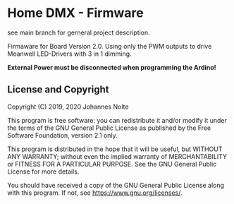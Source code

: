 # Home DMX - Firmware

see main branch for gerneral project description.

Firmaware for Board Version 2.0. Using only the PWM outputs to drive Meanwell LED-Drivers with 3 in 1 dimming.

**External Power must be disconnected when programming the Ardino!**

## License and Copyright

Copyright (C) 2019, 2020 Johannes Nolte
 
This program is free software: you can redistribute it and/or modify
it under the terms of the GNU General Public License as published by
the Free Software Foundation, version 2.1 only.

This program is distributed in the hope that it will be useful,
but WITHOUT ANY WARRANTY; without even the implied warranty of
MERCHANTABILITY or FITNESS FOR A PARTICULAR PURPOSE.  See the
GNU General Public License for more details.

You should have received a copy of the GNU General Public License
along with this program.  If not, see <https://www.gnu.org/licenses/>.
